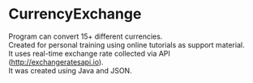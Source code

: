 # CurrencyExchange

Program can convert 15+ different currencies.  
Created for personal training using online tutorials as support material.  
It uses real-time exchange rate collected via API (http://exchangeratesapi.io).  
It was created using Java and JSON.  

